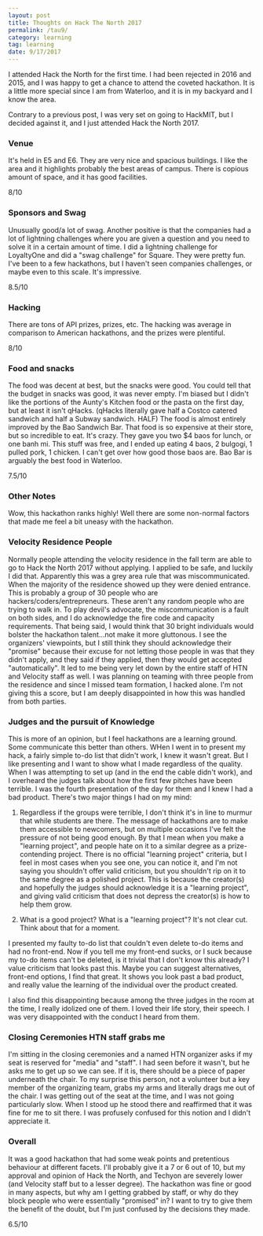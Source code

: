 ```yaml
---
layout: post
title: Thoughts on Hack The North 2017
permalink: /tau9/
category: learning
tag: learning
date: 9/17/2017
---
```


I attended Hack the North for the first time. I had been rejected in 2016 and 2015, and I was happy to get a chance to attend the coveted hackathon. It is a little more special since I am from Waterloo, and it is in my backyard and I know the area.

Contrary to a previous post, I was very set on going to HackMIT, but I decided against it, and I just attended Hack the North 2017.

### Venue
It's held in E5 and E6. They are very nice and spacious buildings. I like the area and it highlights probably the best areas of campus. There is copious amount of space, and it has good facilities.

8/10

### Sponsors and Swag
Unusually good/a lot of swag. Another positive is that the companies had a lot of lightning challenges where you are given a question and you need to solve it in a certain amount of time. I did a lightning challenge for LoyaltyOne and did a "swag challenge" for Square. They were pretty fun. I've been to a few hackathons, but I haven't seen companies challenges, or maybe even to this scale. It's impressive.

8.5/10

### Hacking
There are tons of API prizes, prizes, etc. The hacking was average in comparison to American hackathons, and the prizes were plentiful.

8/10

### Food and snacks
The food was decent at best, but the snacks were good. You could tell that the budget in snacks was good, it was never empty. I'm biased but I didn't like the portions of the Aunty's Kitchen food or the pasta on the first day, but at least it isn't qHacks. (qHacks literally gave half a Costco catered sandwich and half a Subway sandwich. HALF) The food is almost entirely improved by the Bao Sandwich Bar. That food is so expensive at their store, but so incredible to eat. It's crazy. They gave you two $4 baos for lunch, or one banh mi. This stuff was free, and I ended up eating 4 baos, 2 bulgogi, 1 pulled pork, 1 chicken. I can't get over how good those baos are. Bao Bar is arguably the best food in Waterloo.

7.5/10

### Other Notes

Wow, this hackathon ranks highly! Well there are some non-normal factors that made me feel a bit uneasy with the hackathon.

### Velocity Residence People
Normally people attending the velocity residence in the fall term are able to go to Hack the North 2017 without applying. I applied to be safe, and luckily I did that. Apparently this was a grey area rule that was miscommunicated. When the majority of the residence showed up they were denied entrance. This is probably a group of 30 people who are hackers/coders/entrepreneurs. These aren't any random people who are trying to walk in. To play devil's advocate, the miscommunication is a fault on both sides, and I do acknowledge the fire code and capacity requirements. That being said, I would think that 30 bright individuals would bolster the hackathon talent...not make it more gluttonous. I see the organizers' viewpoints, but I still think they should acknowledge their "promise" because their excuse for not letting those people in was that they didn't apply, and they said if they applied, then they would get accepted "automatically". It led to me being very let down by the entire staff of HTN and Velocity staff as well. I was planning on teaming with three people from the residence and since I missed team formation, I hacked alone. I'm not giving this a score, but I am deeply disappointed in how this was handled from both parties.

### Judges and the pursuit of Knowledge
This is more of an opinion, but I feel hackathons are a learning ground. Some communicate this better than others. WHen I went in to present my hack, a fairly simple to-do list that didn't work, I knew it wasn't great. But I like presenting and I want to show what I made regardless of the quality. When I was attempting to set up (and in the end the cable didn't work), and I overheard the judges talk about how the first few pitches have been terrible. I was the fourth presentation of the day for them and I knew I had a bad product. There's two major things I had on my mind:

1. Regardless if the groups were terrible, I don't think it's in line to murmur that while students are there. The message of hackathons are to make them accessible to newcomers, but on multiple occasions I've felt the pressure of not being good enough. By that I mean when you make a "learning project", and people hate on it to a similar degree as a prize-contending project. There is no official "learning project" criteria, but I feel in most cases when you see one, you can notice it, and I'm not saying you shouldn't offer valid criticism, but you shouldn't rip on it to the same degree as a polished project. This is because the creator(s) and hopefully the judges should acknowledge it is a "learning project", and giving valid criticism that does not depress the creator(s) is how to help them grow.

2. What is a good project? What is a "learning project"? It's not clear cut. Think about that for a moment.

I presented my faulty to-do list that couldn't even delete to-do items and had no front-end. Now if you tell me my front-end sucks, or I suck because my to-do items can't be deleted, is it trivial that I don't know this already? I value criticism that looks past this. Maybe you can suggest alternatives, front-end options, I find that great. It shows you look past a bad product, and really value the learning of the individual over the product created.

I also find this disappointing because among the three judges in the room at the time, I really idolized one of them. I loved their life story, their speech. I was very disappointed with the conduct I heard from them.

### Closing Ceremonies HTN staff grabs me
I'm sitting in the closing ceremonies and a named HTN organizer asks if my seat is reserved for "media" and "staff". I had seen before it wasn't, but he asks me to get up so we can see. If it is, there should be a piece of paper underneath the chair. To my surprise this person, not a volunteer but a key member of the organizing team, grabs my arms and literally drags me out of the chair. I was getting out of the seat at the time, and I was not going particularly slow. When I stood up he stood there and reaffirmed that it was fine for me to sit there. I was profusely confused for this notion and I didn't appreciate it.

### Overall
It was a good hackathon that had some weak points and pretentious behaviour at different facets. I'll probably give it a 7 or 6 out of 10, but my approval and opinion of Hack the North, and Techyon are severely lower (and Velocity staff but to a lesser degree). The hackathon was fine or good in many aspects, but why am I getting grabbed by staff, or why do they block people who were essentially "promised" in? I want to try to give them the benefit of the doubt, but I'm just confused by the decisions they made.

6.5/10
